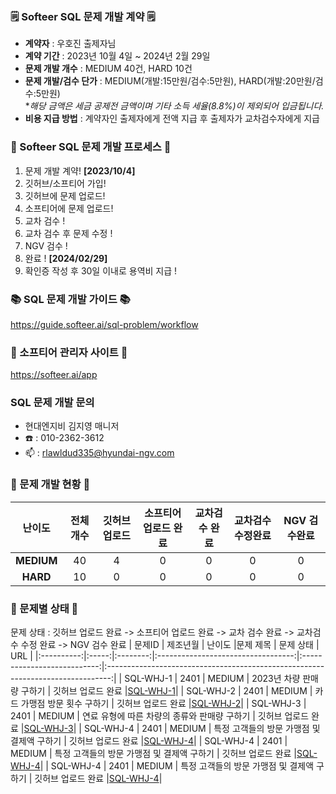 ### 🗒️ Softeer SQL 문제 개발 계약 🗒️
- **계약자** : 우호진 출제자님
- **계약 기간** : 2023년 10월 4일 ~ 2024년 2월 29일  
- **문제 개발 개수** : MEDIUM 40건, HARD 10건  
- **문제 개발/검수 단가** : MEDIUM(개발:15만원/검수:5만원), HARD(개발:20만원/검수:5만원)   
                            **해당 금액은 세금 공제전 금액이며 기타 소득 세율(8.8%)이 제외되어 입금됩니다.*
- **비용 지급 방법** : 계약자인 출제자에게 전액 지급 후 출제자가 교차검수자에게 지급


### 💚 Softeer SQL 문제 개발 프로세스 💚
1. 문제 개발 계약!   **[2023/10/4]**
2. 깃허브/소프티어 가입!
3. 깃허브에 문제 업로드!
4. 소프티어에 문제 업로드!
5. 교차 검수 !
6. 교차 검수 후 문제 수정 !
7. NGV 검수 !
8. 완료 !  **[2024/02/29]**
9. 확인증 작성 후 30일 이내로 용역비 지급 ! 
### 📚 SQL 문제 개발 가이드 📚
https://guide.softeer.ai/sql-problem/workflow
### 🌼 소프티어 관리자 사이트 🌼
https://softeer.ai/app
  
### SQL 문제 개발 문의 
- 현대엔지비 김지영 매니저 
- ☎️ : 010-2362-3612
- 📫 : rlawldud335@hyundai-ngv.com
### 📍 문제 개발 현황 📍
| 난이도  | 전체 개수 | 깃허브 업로드 | 소프티어 업로드 완료 | 교차검수 완료 | 교차검수 수정완료 | NGV 검수완료 |
|:------------:|:-----:|:------------:|:---------------:|:------------:|:------------:|:-------------:|
| **MEDIUM**  |   40    |      4        |       0       |      0       |       0        |       0        |
| **HARD**    |    10   |      0        |       0        |      0       |       0       |       0        |
### 📌 문제별 상태 📌
문제 상태 : 깃허브 업로드 완료 -> 소프티어 업로드 완료 -> 교차 검수 완료 -> 교차검수 수정 완료 -> NGV 검수 완료
| 문제ID  | 제조년월 | 난이도 |문제 제목 | 문제 상태 | URL | 
|:----------:|:-----:|:--------:|:----------------------------------:|:---------------------------:|:-------------------------------------------------------------------------------:|
| SQL-WHJ-1 | 2401 |  MEDIUM  |   2023년 차량 판매량 구하기  |     깃허브 업로드 완료     |[SQL-WHJ-1](https://github.com/Softeer-Problems-WooHoJin/SQL-WHJ-1)|
| SQL-WHJ-2 | 2401  |  MEDIUM  |   카드 가맹점 방문 횟수 구하기      |    깃허브 업로드 완료     |[SQL-WHJ-2](https://github.com/Softeer-Problems-WooHoJin/SQL-WHJ-2)|
| SQL-WHJ-3 | 2401  |  MEDIUM  |   연료 유형에 따른 차량의 종류와 판매량 구하기      |     깃허브 업로드 완료     |[SQL-WHJ-3](https://github.com/Softeer-Problems-WooHoJin/SQL-WHJ-3)|
| SQL-WHJ-4 | 2401  |  MEDIUM  |   특정 고객들의 방문 가맹점 및 결제액 구하기         |   깃허브 업로드 완료     |[SQL-WHJ-4](https://github.com/Softeer-Problems-WooHoJin/SQL-WHJ-4)|
| SQL-WHJ-4 | 2401  |  MEDIUM  |   특정 고객들의 방문 가맹점 및 결제액 구하기         |   깃허브 업로드 완료     |[SQL-WHJ-4](https://github.com/Softeer-Problems-WooHoJin/SQL-WHJ-4)|
| SQL-WHJ-4 | 2401  |  MEDIUM  |   특정 고객들의 방문 가맹점 및 결제액 구하기         |   깃허브 업로드 완료     |[SQL-WHJ-4](https://github.com/Softeer-Problems-WooHoJin/SQL-WHJ-4)|
